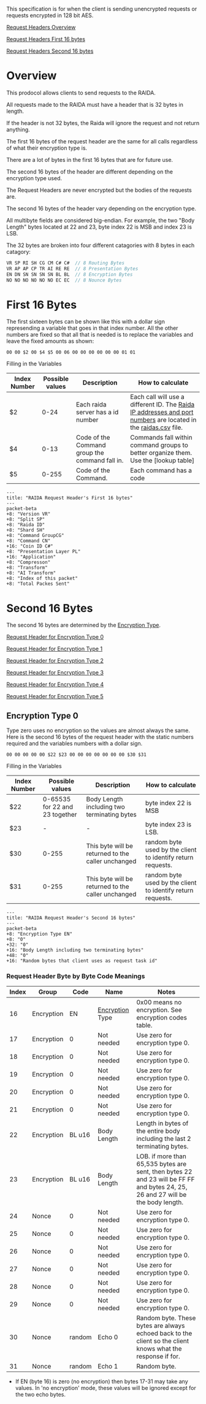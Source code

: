 This specification is for when the client is sending unencrypted requests or requests encrypted in 128 bit AES. 

[Request Headers Overview](#overview)

[Request Headers First 16 bytes](#first-16-bytes)

[Request Headers Second 16 bytes](#second-16-bytes)

# Overview
This prodocol allows clients to send requests to the RAIDA. 

All requests made to the RAIDA must have a header that is 32 bytes in length.

If the header is not 32 bytes, the Raida will ignore the request and not return anything. 

The first 16 bytes of the request header are the same for all calls regardless of what their encryption type is. 

There are a lot of bytes in the first 16 bytes that are for future use. 

The second 16 bytes of the header are different depending on the encryption type used. 

The Request Headers are never encrypted but the bodies of the requests are. 

The second 16 bytes of the header vary depending on the encryption type. 

All multibyte fields are considered big-endian. For example, the two "Body Length" bytes located at 22 and 23, byte index 22 is MSB and index 23 is LSB.

The 32 bytes are broken into four different catagories with 8 bytes in each catagory:

```javascript
VR SP RI SH CG CM C# C#  // 8 Routing Bytes
VR AP AP CP TR AI RE RE  // 8 Presentation Bytes
EN DN SN SN SN SN BL BL  // 8 Encryption Bytes
NO NO NO NO NO NO EC EC  // 8 Nounce Bytes
```


# First 16 Bytes
The first sixteen bytes can be shown like this with a dollar sign represending a variable that goes in that index number. All the other numbers are fixed so that all 
that is needed is to replace the variables and leave the fixed amounts as shown: 

```
00 00 $2 00 $4 $5 00 06 00 00 00 00 00 00 01 01  
```
Filling in the Variables

Index Number | Possible values | Description | How to calculate
---|---|---|---
$2 | 0-24 | Each raida server has a id number | Each call will use a different ID. The [Raida IP addresses and port numbers](https://github.com/worthingtonse/client-prompts/blob/main/CONTEXT/raida-ips.csv) are located in the [raidas.csv](https://github.com/worthingtonse/client-prompts/blob/main/CONTEXT/program-file-structure.md) file. 
$4 | 0-13 | Code of the Command group the command fall in. | Commands fall within command groups to better organize them. Use the [lookup table]
$5 | 0-255 | Code of the Command. | Each command has a code | Use the [lookup table] to see a command's code. 

```mermaid
---
title: "RAIDA Request Header's First 16 bytes"
---
packet-beta
+8: "Version VR"
+8: "Split SP"
+8: "Raida ID"
+8: "Shard SH"
+8: "Command GroupCG"
+8: "Command CN"
+16: "Coin ID C#"
+8: "Presentation Layer PL"
+16: "Application"
+8: "Compresson"
+8: "Transform"
+8: "AI Transform"
+8: "Index of this packet"
+8: "Total Packes Sent"
```


# Second 16 Bytes
The second 16 bytes are determined by the [Encryption Type](https://github.com/worthingtonse/client-prompts/blob/main/CONTEXT/encryption-types-used-in-requests.md).

[Request Header for Encryption Type 0](#encryption-type-0)

[Request Header for Encryption Type 1](#encryption-type-1)

[Request Header for Encryption Type 2](#encryption-type-2)

[Request Header for Encryption Type 3](#encryption-type-3)

[Request Header for Encryption Type 4](#encryption-type-2)

[Request Header for Encryption Type 5](#encryption-type-3)


## Encryption Type 0
Type zero uses no encryption so the values are almost always the same. Here is the second 16 bytes of the request header with the static numbers required and the variables numbers with a dollar sign. 

```
00 00 00 00 00 $22 $23 00 00 00 00 00 00 00 $30 $31
```
Filling in the Variables

Index Number | Possible values | Description | How to calculate
---|---|---|---
$22 | 0-65535 for 22 and 23 together | Body Length including two terminating bytes |byte index 22 is MSB
$23 | -  | - |byte index 23 is LSB.
$30 | 0-255 | This byte will be returned to the caller unchanged | random byte used by the client to identify return requests. 
$31 | 0-255  | This byte will be returned to the caller unchanged |random byte used by the client to identify return requests. 

```mermaid
---
title: "RAIDA Request Header's Second 16 bytes"
---
packet-beta
+8: "Encryption Type EN"
+8: "0"
+32: "0"
+16: "Body Length including two terminating bytes"
+48: "0"
+16: "Random bytes that client uses as request task id"
```

### Request Header Byte by Byte Code Meanings

Index | Group | Code | Name | Notes
---|---|---|---|---
16 | Encryption | EN  | [Encryption](https://github.com/worthingtonse/client-prompts/blob/main/CONTEXT/encryption-types-used-in-requests.md) Type  |  0x00 means no encryption. See encryption codes table.
17 | Encryption | 0 | Not needed | Use zero for encryption type 0.
18 | Encryption | 0 | Not needed| Use zero for encryption type 0.
19 | Encryption | 0 |  Not needed | Use zero for encryption type 0.
20 | Encryption | 0 |  Not needed |  Use zero for encryption type 0.
21 | Encryption | 0 |  Not needed| Use zero for encryption type 0.
22 | Encryption | BL u16| Body Length | Length in bytes of the entire body including the last 2 terminating bytes. 
23 | Encryption | BL u16| Body Length| LOB. if more than 65,535 bytes are sent, then bytes 22 and 23 will be FF FF and bytes 24, 25, 26 and 27 will be the body length. 
24 | Nonce | 0 |  Not needed | Use zero for encryption type 0.
25 | Nonce | 0 |  Not needed | Use zero for encryption type 0.
26 | Nonce | 0 |  Not needed |Use zero for encryption type 0.
27 | Nonce | 0 |  Not needed| Use zero for encryption type 0.
28 | Nonce | 0 |  Not needed | Use zero for encryption type 0.
29 | Nonce | 0 |  Not needed | Use zero for encryption type 0.
30 | Nonce | random |  Echo 0 | Random byte.  These bytes are always echoed back to the client so the client knows what the response if for. 
31 | Nonce | random |   Echo 1 | Random byte.

* If EN (byte 16) is zero (no encryption) then bytes 17-31 may take any values. In 'no encryption' mode, these values will be ignored except for the two echo bytes. 


